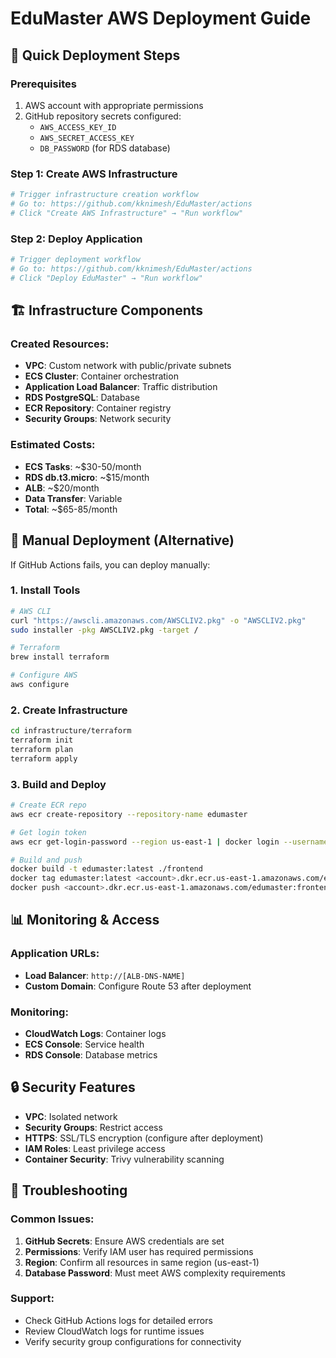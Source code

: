 # EduMaster AWS Deployment Guide

## 🚀 Quick Deployment Steps

### Prerequisites
1. AWS account with appropriate permissions
2. GitHub repository secrets configured:
   - `AWS_ACCESS_KEY_ID`
   - `AWS_SECRET_ACCESS_KEY` 
   - `DB_PASSWORD` (for RDS database)

### Step 1: Create AWS Infrastructure
```bash
# Trigger infrastructure creation workflow
# Go to: https://github.com/kknimesh/EduMaster/actions
# Click "Create AWS Infrastructure" → "Run workflow"
```

### Step 2: Deploy Application
```bash
# Trigger deployment workflow  
# Go to: https://github.com/kknimesh/EduMaster/actions
# Click "Deploy EduMaster" → "Run workflow"
```

## 🏗️ Infrastructure Components

### Created Resources:
- **VPC**: Custom network with public/private subnets
- **ECS Cluster**: Container orchestration
- **Application Load Balancer**: Traffic distribution
- **RDS PostgreSQL**: Database
- **ECR Repository**: Container registry
- **Security Groups**: Network security

### Estimated Costs:
- **ECS Tasks**: ~$30-50/month
- **RDS db.t3.micro**: ~$15/month  
- **ALB**: ~$20/month
- **Data Transfer**: Variable
- **Total**: ~$65-85/month

## 🔧 Manual Deployment (Alternative)

If GitHub Actions fails, you can deploy manually:

### 1. Install Tools
```bash
# AWS CLI
curl "https://awscli.amazonaws.com/AWSCLIV2.pkg" -o "AWSCLIV2.pkg"
sudo installer -pkg AWSCLIV2.pkg -target /

# Terraform
brew install terraform

# Configure AWS
aws configure
```

### 2. Create Infrastructure
```bash
cd infrastructure/terraform
terraform init
terraform plan
terraform apply
```

### 3. Build and Deploy
```bash
# Create ECR repo
aws ecr create-repository --repository-name edumaster

# Get login token
aws ecr get-login-password --region us-east-1 | docker login --username AWS --password-stdin <account>.dkr.ecr.us-east-1.amazonaws.com

# Build and push
docker build -t edumaster:latest ./frontend
docker tag edumaster:latest <account>.dkr.ecr.us-east-1.amazonaws.com/edumaster:frontend-latest
docker push <account>.dkr.ecr.us-east-1.amazonaws.com/edumaster:frontend-latest
```

## 📊 Monitoring & Access

### Application URLs:
- **Load Balancer**: `http://[ALB-DNS-NAME]`
- **Custom Domain**: Configure Route 53 after deployment

### Monitoring:
- **CloudWatch Logs**: Container logs
- **ECS Console**: Service health
- **RDS Console**: Database metrics

## 🔒 Security Features

- **VPC**: Isolated network
- **Security Groups**: Restrict access
- **HTTPS**: SSL/TLS encryption (configure after deployment)
- **IAM Roles**: Least privilege access
- **Container Security**: Trivy vulnerability scanning

## 🐛 Troubleshooting

### Common Issues:
1. **GitHub Secrets**: Ensure AWS credentials are set
2. **Permissions**: Verify IAM user has required permissions
3. **Region**: Confirm all resources in same region (us-east-1)
4. **Database Password**: Must meet AWS complexity requirements

### Support:
- Check GitHub Actions logs for detailed errors
- Review CloudWatch logs for runtime issues
- Verify security group configurations for connectivity